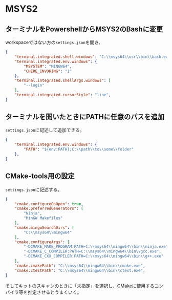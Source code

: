 <!--
title:   VSCodeの設定
tags:    VSCode,msys2
id:      a29ab4e52f41710387d1
private: true
-->
# MSYS2

## ターミナルをPowershellからMSYS2のBashに変更

workspaceではない方の`settings.json`を開き、

```json
{
    "terminal.integrated.shell.windows": "C:\\msys64\\usr\\bin\\bash.exe",
    "terminal.integrated.env.windows": {
        "MSYSTEM": "MINGW64",
        "CHERE_INVOKING": "1"
    },
    "terminal.integrated.shellArgs.windows": [
        "--login"
    ],
    "terminal.integrated.cursorStyle": "line",
}
```

## ターミナルを開いたときにPATHに任意のパスを追加

`settings.json`に記述して追加できる。

```json
{
    "terminal.integrated.env.windows": {
        "PATH": "${env:PATH};C:\\path\\to\\some\\folder"
    },
}
```

## CMake-tools用の設定

`settings.json`に記述する。

```json
{
    "cmake.configureOnOpen": true,
    "cmake.preferredGenerators": [
        "Ninja",
        "MinGW Makefiles"
    ],
    "cmake.mingwSearchDirs": [
        "C:\\msys64\\mingw64"
    ],
    "cmake.configureArgs": [
        "-DCMAKE_MAKE_PROGRAM:PATH=C:\\msys64\\mingw64\\bin\\ninja.exe",
        "-DCMAKE_C_COMPILER:PATH=C:\\msys64\\mingw64\\bin\\gcc.exe",
        "-DCMAKE_CXX_COMPILER:PATH=C:\\msys64\\mingw64\\bin\\g++.exe"
    ],
    "cmake.cmakePath": "C:\\msys64\\mingw64\\bin\\cmake.exe",
    "cmake.ctestPath": "C:\\msys64\\mingw64\\bin\\ctest.exe",
}
```

そしてキットのスキャンのときに「未指定」を選択し、CMakeに使用するコンパイラ等を推定させるとうまくいく。